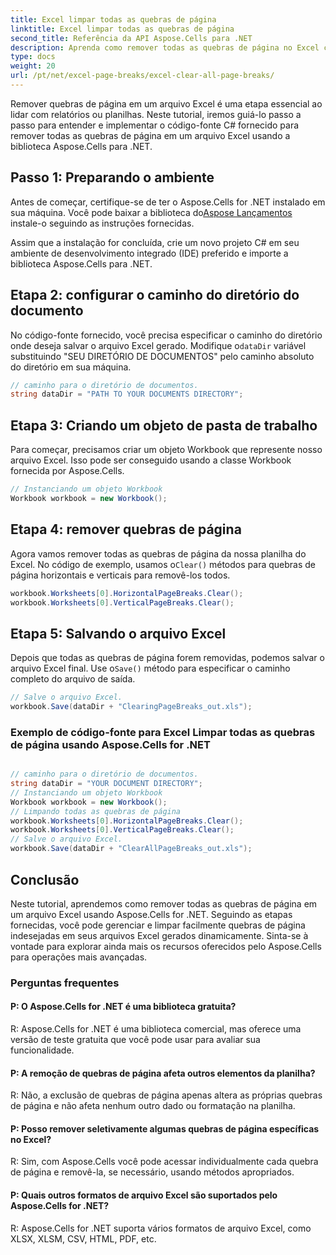```yaml
---
title: Excel limpar todas as quebras de página
linktitle: Excel limpar todas as quebras de página
second_title: Referência da API Aspose.Cells para .NET
description: Aprenda como remover todas as quebras de página no Excel com Aspose.Cells for .NET. Tutorial passo a passo para limpar seus arquivos do Excel.
type: docs
weight: 20
url: /pt/net/excel-page-breaks/excel-clear-all-page-breaks/
---
```


Remover quebras de página em um arquivo Excel é uma etapa essencial ao lidar com relatórios ou planilhas. Neste tutorial, iremos guiá-lo passo a passo para entender e implementar o código-fonte C# fornecido para remover todas as quebras de página em um arquivo Excel usando a biblioteca Aspose.Cells para .NET.

## Passo 1: Preparando o ambiente

 Antes de começar, certifique-se de ter o Aspose.Cells for .NET instalado em sua máquina. Você pode baixar a biblioteca do[Aspose Lançamentos](https://releases.aspose.com/cells/net) instale-o seguindo as instruções fornecidas.

Assim que a instalação for concluída, crie um novo projeto C# em seu ambiente de desenvolvimento integrado (IDE) preferido e importe a biblioteca Aspose.Cells para .NET.

## Etapa 2: configurar o caminho do diretório do documento

 No código-fonte fornecido, você precisa especificar o caminho do diretório onde deseja salvar o arquivo Excel gerado. Modifique o`dataDir` variável substituindo "SEU DIRETÓRIO DE DOCUMENTOS" pelo caminho absoluto do diretório em sua máquina.

```csharp
// caminho para o diretório de documentos.
string dataDir = "PATH TO YOUR DOCUMENTS DIRECTORY";
```

## Etapa 3: Criando um objeto de pasta de trabalho

Para começar, precisamos criar um objeto Workbook que represente nosso arquivo Excel. Isso pode ser conseguido usando a classe Workbook fornecida por Aspose.Cells.

```csharp
// Instanciando um objeto Workbook
Workbook workbook = new Workbook();
```

## Etapa 4: remover quebras de página

 Agora vamos remover todas as quebras de página da nossa planilha do Excel. No código de exemplo, usamos o`Clear()` métodos para quebras de página horizontais e verticais para removê-los todos.

```csharp
workbook.Worksheets[0].HorizontalPageBreaks.Clear();
workbook.Worksheets[0].VerticalPageBreaks.Clear();
```

## Etapa 5: Salvando o arquivo Excel

 Depois que todas as quebras de página forem removidas, podemos salvar o arquivo Excel final. Use o`Save()` método para especificar o caminho completo do arquivo de saída.

```csharp
// Salve o arquivo Excel.
workbook.Save(dataDir + "ClearingPageBreaks_out.xls");
```

### Exemplo de código-fonte para Excel Limpar todas as quebras de página usando Aspose.Cells for .NET 

```csharp

// caminho para o diretório de documentos.
string dataDir = "YOUR DOCUMENT DIRECTORY";
// Instanciando um objeto Workbook
Workbook workbook = new Workbook();
// Limpando todas as quebras de página
workbook.Worksheets[0].HorizontalPageBreaks.Clear();
workbook.Worksheets[0].VerticalPageBreaks.Clear();
// Salve o arquivo Excel.
workbook.Save(dataDir + "ClearAllPageBreaks_out.xls");

```

## Conclusão

Neste tutorial, aprendemos como remover todas as quebras de página em um arquivo Excel usando Aspose.Cells for .NET. Seguindo as etapas fornecidas, você pode gerenciar e limpar facilmente quebras de página indesejadas em seus arquivos Excel gerados dinamicamente. Sinta-se à vontade para explorar ainda mais os recursos oferecidos pelo Aspose.Cells para operações mais avançadas.

### Perguntas frequentes

#### P: O Aspose.Cells for .NET é uma biblioteca gratuita?

R: Aspose.Cells for .NET é uma biblioteca comercial, mas oferece uma versão de teste gratuita que você pode usar para avaliar sua funcionalidade.

#### P: A remoção de quebras de página afeta outros elementos da planilha?

R: Não, a exclusão de quebras de página apenas altera as próprias quebras de página e não afeta nenhum outro dado ou formatação na planilha.

#### P: Posso remover seletivamente algumas quebras de página específicas no Excel?

R: Sim, com Aspose.Cells você pode acessar individualmente cada quebra de página e removê-la, se necessário, usando métodos apropriados.

#### P: Quais outros formatos de arquivo Excel são suportados pelo Aspose.Cells for .NET?

R: Aspose.Cells for .NET suporta vários formatos de arquivo Excel, como XLSX, XLSM, CSV, HTML, PDF, etc.

